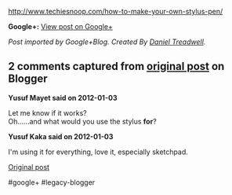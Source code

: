 <!--
date: '2012-01-03'
published: true
slug: 2012-01-wish-i-seen-this-before-investing-in
time_to_read: 5
title: Wish I&#39;d seen this before investing in a stylus for the iPad!
-->

<http://www.techiesnoop.com/how-to-make-your-own-stylus-pen/>  

**Google+:** [View post on Google+](https://plus.google.com/103392016560023386646/posts/Tmz75VtPNNg)

  
  
*Post imported by Google+Blog. Created By [Daniel Treadwell](http://minimali.se/).*



## 2 comments captured from [original post](https://ysfk.blogspot.com/2012/01/wish-i-seen-this-before-investing-in.html) on Blogger

**Yusuf Mayet said on 2012-01-03**

Let me know if it works?<br />Oh......and what would you use the stylus <b>for</b>?

**Yusuf Kaka said on 2012-01-03**

I'm using it for everything, love it, especially sketchpad.



[Original post](https://ysfk.blogspot.com/2012/01/wish-i-seen-this-before-investing-in.html)

#google+ #legacy-blogger 